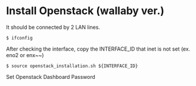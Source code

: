 # Install Openstack (wallaby ver.)

It should be connected by 2 LAN lines.
```
$ ifconfig
```
After checking the interface, copy the INTERFACE_ID that inet is not set (ex. eno2 or enx~~)
```
$ source openstack_installation.sh ${INTERFACE_ID}
```
Set Openstack Dashboard Password
